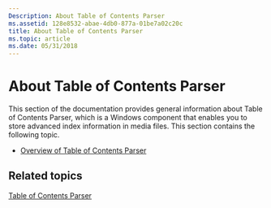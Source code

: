 ```yaml
---
Description: About Table of Contents Parser
ms.assetid: 128e8532-abae-4db0-877a-01be7a02c20c
title: About Table of Contents Parser
ms.topic: article
ms.date: 05/31/2018
---
```


# About Table of Contents Parser

This section of the documentation provides general information about Table of Contents Parser, which is a Windows component that enables you to store advanced index information in media files. This section contains the following topic.

-   [Overview of Table of Contents Parser](overview-of-toc-parser.md)

## Related topics

<dl> <dt>

[Table of Contents Parser](toc-parser.md)
</dt> </dl>

 

 



